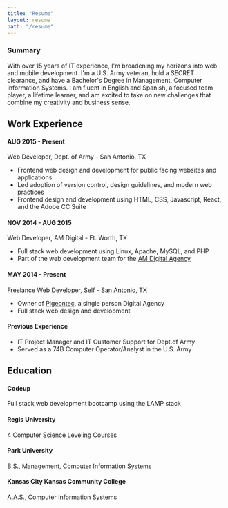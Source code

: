 ```yaml
---
title: "Resume"
layout: resume
path: "/resume"
---
```


<div class="summary-box">
    <h3 class="summary-h3 text-center">Summary</h3>
    <p class="summary-p">
        With over 15 years of IT experience, I'm broadening my horizons into web and mobile development. I'm a U.S. Army veteran, hold a SECRET clearance, and have a Bachelor's Degree in Management, Computer Information Systems. I am fluent in English and Spanish, a focused team player, a lifetime learner, and am excited to take on new challenges that combine my creativity and business sense.
    </p>
</div>

<h2 class="section-h2"><i class="fa fa-briefcase"></i> Work Experience</h2>

#### AUG 2015 - Present

<p class="position">Web Developer, Dept. of Army - San Antonio, TX</p>

* Frontend web design and development for public facing websites and applications
* Led adoption of version control, design guidelines, and modern web practices
* Frontend design and development using HTML, CSS, Javascript, React, and the Adobe CC Suite

#### NOV 2014 - AUG 2015

<p class="position">Web Developer, AM Digital - Ft. Worth, TX</p>

* Full stack web development using Linux, Apache, MySQL, and PHP
* Part of the web development team for the [AM Digital Agency][amwebsite]

#### MAY 2014 - Present

<p class="position">Freelance Web Developer, Self - San Antonio, TX</p>

* Owner of [Pigeontec][pigeontec], a single person Digital Agency
* Full stack web design and development

#### Previous Experience

* IT Project Manager and IT Customer Support for Dept.of Army
* Served as a 74B Computer Operator/Analyst in the U.S. Army

<h2 class="section-h2"><i class="fa fa-graduation-cap"></i> Education</h2>

#### Codeup

<p class="project-p">
    Full stack web development bootcamp using the LAMP stack
</p>

#### Regis University

<p class="project-p">
    4 Computer Science Leveling Courses
</p>

#### Park University

<p class="project-p">
    B.S., Management, Computer Information Systems
</p>

#### Kansas City Kansas Community College

<p class="project-p">
    A.A.S., Computer Information Systems
</p>

[pigeontec]: http://pigeontec.com
[community-helpers]: http://community-helpers.com/
[react-blog]: http://frankpigeon.com
[david-portillo]: http://davidportillotenor.com/
[sean-dorr]: http://seandorr.com/
[amwebsite]: http://am.digital/
